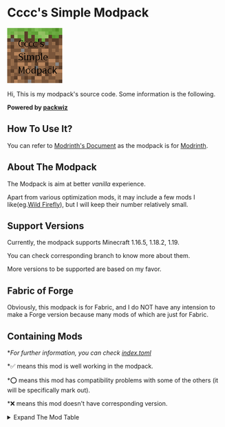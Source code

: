 # Cccc's Simple Modpack

![icon](cover.png)

Hi, This is my modpack's source code. Some information is the following.

**Powered by [packwiz](https://github.com/packwiz/packwiz)**

## How To Use It?

You can refer to [Modrinth's Document](https://docs.modrinth.com/docs/modpacks/playing_modpacks/) as the modpack is for [Modrinth](https://modrinth.com/modpacks).

## About The Modpack

The Modpack is aim at better *vanilla* experience.

Apart from various optimization mods, it may include a few mods I like(eg.[Wild Firefly](https://modrinth.com/mod/wildfirefly)), but I will keep their number relatively small.

## Support Versions

Currently, the modpack supports Minecraft 1.16.5, 1.18.2, 1.19.

You can check corresponding branch to know more about them.

More versions to be supported are based on my favor.

## Fabric of Forge

Obviously, this modpack is for Fabric, and I do NOT have any intension to make a Forge version because many mods of which are just for Fabric.

## Containing Mods

**For further information, you can check [index.toml](index.toml)*

*✅ means this mod is well working in the modpack.

*⭕ means this mod has compatibility problems with some of the others (it will be specifically mark out).

*❌ means this mod doesn't have corresponding version.

<details><summary>Expand The Mod Table</summary>

|   Mods    |   1.19    |    1.18.2    |    1.16.5    |
|-----------|-----------|-----------|-----------|
|Alternate Current|✅|||
|Amecs|✅|||
|Animatica|✅|||
|Architectury API|✅|||
|Armor Points ++ / Health Stacking|✅|||
|AttributeFix|✅|||
|Auto HUD|✅|||
|bad packets|✅|||
|Balm|✅|||
|Better Mount HUD|✅|||
|Better Safe Bed|✅|||
|Better Sodium Video Settings Button|⭕ (You can go to <https://www.curseforge.com/minecraft/mc-mods/better-sodium-video-settings-button/files> and download it by yourself)|||
|Boat Item View|✅|||
|Borderless Mining|✅|||
|Better Recipe Book|✅|||
|cAn i MiNe thIS bLOCk?|✅|||
|Carpet Extra|✅|||
|Carpet-Fixes|✅|||
|Carpet|✅|||
|Chat Heads|✅|||
|Chime|✅|||
|CIT Resewn|✅|||
|Client Commands|✅|||
|Cloth API (Fabric)|✅|||
|Cloth Config API (Fabric/Forge)|✅|||
|Colormatic|✅|||
|Continuity|✅|||
|Crowmap|✅|||
|CustomSkinLoader|✅|||
|Don't Clear Chat History|✅|||
|Debugify|✅|||
|Detail Armor Bar|✅|||
|Dynamic FPS|✅|||
|Dynamic Crosshair|✅|||
|Enhanced Block Entities|✅|||
|Enhanced Attack Indicator|✅|||
|Entity Texture Features [Fabric]|✅|||
|Fabric API|✅|||
|Fabric Language Kotlin|✅|||
|FabricSkyboxes|✅|||
|Fabrishot|✅|||
|Falling Leaves|✅|||
|Fastload|✅|||
|FerriteCore|✅|||
|Held Item Info|✅|||
|Horse Stats Vanilla|✅|||
|IMBlockerFabric|✅|||
|Indium|✅|||
|Inventory Profiles Next|✅|||
|Iris Shaders|✅|||
|Item Model Fix|✅|||
|JSON Model Extensions|⭕ (see <https://github.com/tr7zw/WaveyCapes/issues/20>)|||
|Know My Name!|✅|||
|Krypton|✅|||
|LambdaBetterGrass|✅|||
|LambDynamicLights|✅|||
|Language Reload|✅|||
|LazyDFU|✅|||
|Lithium|✅|||
|Make Bubbles Pop|✅|||
|LAN World Plug-n-Play (mcwifipnp)|✅|||
|Memory Leak Fix|✅|||
|Mod Menu|✅|||
|More Culling|✅|||
|MoreMcmeta|✅|||
|multiconnect|⭕ (see <https://github.com/FireMuffin303/WildFirefly/issues/2>)|||
|NetherPortalFix|✅|||
|No More Useless Keys - NMUK|✅|||
|No Chat Reports|✅|||
|Not Enough Animations|✅|||
|NotifMod|✅|||
|OptiGUI|✅|||
|Phosphor|⭕ (Choose Starlight as replacement)|||
|Reese's Sodium Options|✅|||
|Roughly Enough Items (REI)|✅|||
|Show Me Your Skin!|✅|||
|Simple Voice Chat|✅|||
|'Slight' Gui Modifications|✅|||
|Sodium Extra|✅|||
|Sodium|✅|||
|Starlight (Fabric)|✅|||
|Suggestion Tweaker|✅|||
|Symbol Chat|✅|||
|thorium|✅|||
|TieFix|✅|||
|UI Input Undo (Fabric)|✅|||
|VehicleFix|✅|||
|ViaFabric|✅|||
|Very Many Players (Fabric)|✅|||
|Wavey Capes|✅|||
|Wild Firefly|✅|||
|Multi World Borders|✅|||
|WTHIT|✅|||
|Your Options Shall Be Respected (YOSBR)|✅|||
|Zoomify|✅|||

</details>
